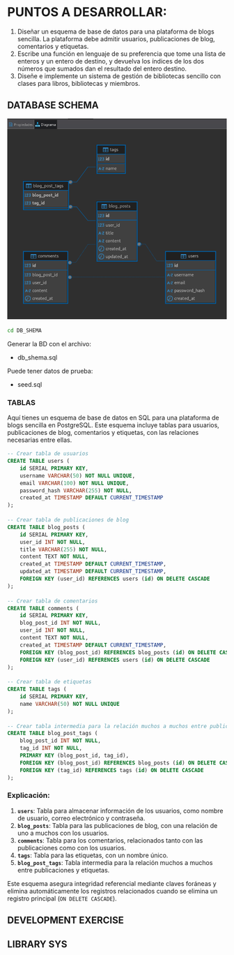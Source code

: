 # PUNTOS A DESARROLLAR:
1. Diseñar un esquema de base de datos para una plataforma de blogs sencilla. La
plataforma debe admitir usuarios, publicaciones de blog, comentarios y etiquetas.
2. Escribe una función en lenguaje de su preferencia que tome una lista de enteros y un
entero de destino, y devuelva los índices de los dos números que sumados dan el resultado
del entero destino.
3. Diseñe e implemente un sistema de gestión de bibliotecas sencillo con clases para libros,
bibliotecas y miembros.

## DATABASE SCHEMA
![Modelo Entidad -Relación (ERD) para una plataforma de blogs sencilla](DB_SHEMA/diagrama_er_1.png)

```bash
cd DB_SHEMA
```

Generar la BD con el archivo:
- db_shema.sql

Puede tener datos de prueba:
- seed.sql

### TABLAS
Aquí tienes un esquema de base de datos en SQL para una plataforma de blogs sencilla en PostgreSQL. Este esquema incluye tablas para usuarios, publicaciones de blog, comentarios y etiquetas, con las relaciones necesarias entre ellas.

```sql
-- Crear tabla de usuarios
CREATE TABLE users (
    id SERIAL PRIMARY KEY,
    username VARCHAR(50) NOT NULL UNIQUE,
    email VARCHAR(100) NOT NULL UNIQUE,
    password_hash VARCHAR(255) NOT NULL,
    created_at TIMESTAMP DEFAULT CURRENT_TIMESTAMP
);

-- Crear tabla de publicaciones de blog
CREATE TABLE blog_posts (
    id SERIAL PRIMARY KEY,
    user_id INT NOT NULL,
    title VARCHAR(255) NOT NULL,
    content TEXT NOT NULL,
    created_at TIMESTAMP DEFAULT CURRENT_TIMESTAMP,
    updated_at TIMESTAMP DEFAULT CURRENT_TIMESTAMP,
    FOREIGN KEY (user_id) REFERENCES users (id) ON DELETE CASCADE
);

-- Crear tabla de comentarios
CREATE TABLE comments (
    id SERIAL PRIMARY KEY,
    blog_post_id INT NOT NULL,
    user_id INT NOT NULL,
    content TEXT NOT NULL,
    created_at TIMESTAMP DEFAULT CURRENT_TIMESTAMP,
    FOREIGN KEY (blog_post_id) REFERENCES blog_posts (id) ON DELETE CASCADE,
    FOREIGN KEY (user_id) REFERENCES users (id) ON DELETE CASCADE
);

-- Crear tabla de etiquetas
CREATE TABLE tags (
    id SERIAL PRIMARY KEY,
    name VARCHAR(50) NOT NULL UNIQUE
);

-- Crear tabla intermedia para la relación muchos a muchos entre publicaciones y etiquetas
CREATE TABLE blog_post_tags (
    blog_post_id INT NOT NULL,
    tag_id INT NOT NULL,
    PRIMARY KEY (blog_post_id, tag_id),
    FOREIGN KEY (blog_post_id) REFERENCES blog_posts (id) ON DELETE CASCADE,
    FOREIGN KEY (tag_id) REFERENCES tags (id) ON DELETE CASCADE
);
```

### Explicación:

1. **`users`**: Tabla para almacenar información de los usuarios, como nombre de usuario, correo electrónico y contraseña.
2. **`blog_posts`**: Tabla para las publicaciones de blog, con una relación de uno a muchos con los usuarios.
3. **`comments`**: Tabla para los comentarios, relacionados tanto con las publicaciones como con los usuarios.
4. **`tags`**: Tabla para las etiquetas, con un nombre único.
5. **`blog_post_tags`**: Tabla intermedia para la relación muchos a muchos entre publicaciones y etiquetas.

Este esquema asegura integridad referencial mediante claves foráneas y elimina automáticamente los registros relacionados cuando se elimina un registro principal (`ON DELETE CASCADE`).

## DEVELOPMENT EXERCISE

## LIBRARY SYS
